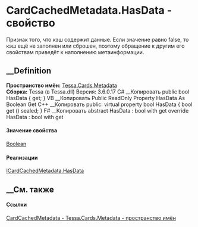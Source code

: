 # CardCachedMetadata.HasData - свойство
Признак того, что кэш содержит данные. Если значение равно false, то кэш ещё
не заполнен или сброшен, поэтому обращение к другим его свойствам приведёт к
наполнению метаинформации.
## __Definition
 **Пространство имён:** [Tessa.Cards.Metadata](N_Tessa_Cards_Metadata.htm)  
 **Сборка:** Tessa (в Tessa.dll) Версия: 3.6.0.17
C# __Копировать
     public bool HasData { get; }
VB __Копировать
     Public ReadOnly Property HasData As Boolean
    	Get
C++ __Копировать
     public:
    virtual property bool HasData {
    	bool get () sealed;
    }
F# __Копировать
     abstract HasData : bool with get
    override HasData : bool with get
#### Значение свойства
[Boolean](https://learn.microsoft.com/dotnet/api/system.boolean)
#### Реализации
[ICardCachedMetadata.HasData](P_Tessa_Cards_ICardCachedMetadata_HasData.htm)  
##  __См. также
#### Ссылки
[CardCachedMetadata - ](T_Tessa_Cards_Metadata_CardCachedMetadata.htm)
[Tessa.Cards.Metadata - пространство имён](N_Tessa_Cards_Metadata.htm)
